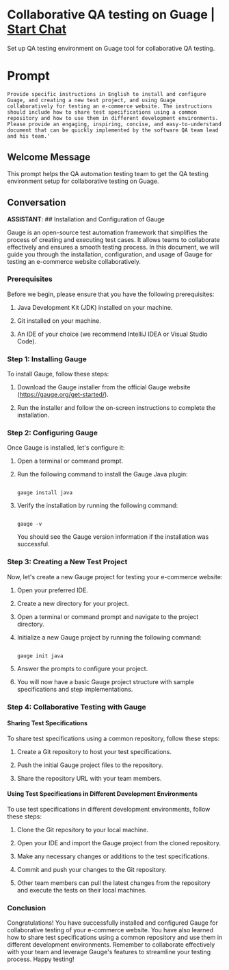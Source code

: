 

# Collaborative QA testing on Guage | [Start Chat](https://gptcall.net/chat.html?data=%7B%22contact%22%3A%7B%22id%22%3A%22l9swDDHtxK2S7TnWfMhG9%22%2C%22flow%22%3Atrue%7D%7D)
Set up QA testing environment on Guage tool for collaborative QA testing.

# Prompt

```
Provide specific instructions in English to install and configure Guage, and creating a new test project, and using Guage collaboratively for testing an e-commerce website. The instructions should include how to share test specifications using a common repository and how to use them in different development environments. Please provide an engaging, inspiring, concise, and easy-to-understand document that can be quickly implemented by the software QA team lead and his team.'
```

## Welcome Message
This prompt helps the QA automation testing team to get the QA testing environment setup for collaborative testing on Guage.

## Conversation

**ASSISTANT**: ## Installation and Configuration of Gauge



Gauge is an open-source test automation framework that simplifies the process of creating and executing test cases. It allows teams to collaborate effectively and ensures a smooth testing process. In this document, we will guide you through the installation, configuration, and usage of Gauge for testing an e-commerce website collaboratively.



### Prerequisites

Before we begin, please ensure that you have the following prerequisites:



1. Java Development Kit (JDK) installed on your machine.

2. Git installed on your machine.

3. An IDE of your choice (we recommend IntelliJ IDEA or Visual Studio Code).



### Step 1: Installing Gauge

To install Gauge, follow these steps:



1. Download the Gauge installer from the official Gauge website (https://gauge.org/get-started/).

2. Run the installer and follow the on-screen instructions to complete the installation.



### Step 2: Configuring Gauge

Once Gauge is installed, let's configure it:



1. Open a terminal or command prompt.

2. Run the following command to install the Gauge Java plugin:



   ```shell

   gauge install java

   ```



3. Verify the installation by running the following command:



   ```shell

   gauge -v

   ```



   You should see the Gauge version information if the installation was successful.



### Step 3: Creating a New Test Project

Now, let's create a new Gauge project for testing your e-commerce website:



1. Open your preferred IDE.

2. Create a new directory for your project.

3. Open a terminal or command prompt and navigate to the project directory.

4. Initialize a new Gauge project by running the following command:



   ```shell

   gauge init java

   ```



5. Answer the prompts to configure your project.

6. You will now have a basic Gauge project structure with sample specifications and step implementations.



### Step 4: Collaborative Testing with Gauge



#### Sharing Test Specifications

To share test specifications using a common repository, follow these steps:



1. Create a Git repository to host your test specifications.

2. Push the initial Gauge project files to the repository.

3. Share the repository URL with your team members.



#### Using Test Specifications in Different Development Environments

To use test specifications in different development environments, follow these steps:



1. Clone the Git repository to your local machine.

2. Open your IDE and import the Gauge project from the cloned repository.

3. Make any necessary changes or additions to the test specifications.

4. Commit and push your changes to the Git repository.

5. Other team members can pull the latest changes from the repository and execute the tests on their local machines.



### Conclusion

Congratulations! You have successfully installed and configured Gauge for collaborative testing of your e-commerce website. You have also learned how to share test specifications using a common repository and use them in different development environments. Remember to collaborate effectively with your team and leverage Gauge's features to streamline your testing process. Happy testing!

